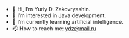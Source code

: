 - 👋 Hi, I’m Yuriy D. Zakovryashin.
- 👀 I’m interested in Java development.
- 🌱 I’m currently learning artificial intelligence.
- 📫 How to reach me: ydz@mail.ru

<!---
YZakovryashin/YZakovryashin is a ✨ special ✨ repository because its `README.md` (this file) appears on your GitHub profile.
You can click the Preview link to take a look at your changes.
--->
